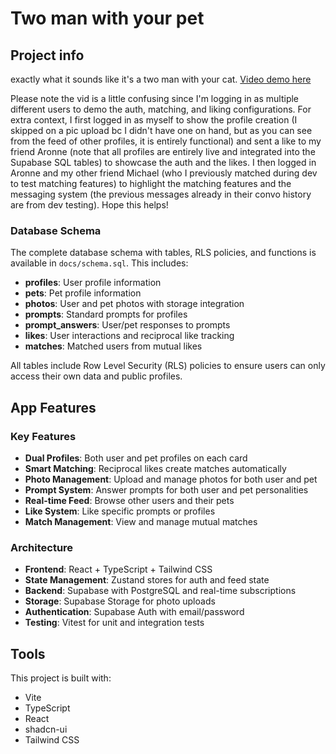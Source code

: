 # Two man with your pet

## Project info

exactly what it sounds like it's a two man with your cat. [Video demo here](https://youtu.be/frbZMkXZdPI)

Please note the vid is a little confusing since I'm logging in as multiple different users to demo the auth, matching, and liking configurations. For extra context, I first logged in as myself to show the profile creation (I skipped on a pic upload bc I didn't have one on hand, but as you can see from the feed of other profiles, it is entirely functional) and sent a like to my friend Aronne (note that all profiles are entirely live and integrated into the Supabase SQL tables) to showcase the auth and the likes. I then logged in Aronne and my other friend Michael (who I previously matched during dev to test matching features) to highlight the matching features and the messaging system (the previous messages already in their convo history are from dev testing). Hope this helps!  

### Database Schema

The complete database schema with tables, RLS policies, and functions is available in `docs/schema.sql`. This includes:

- **profiles**: User profile information
- **pets**: Pet profile information  
- **photos**: User and pet photos with storage integration
- **prompts**: Standard prompts for profiles
- **prompt_answers**: User/pet responses to prompts
- **likes**: User interactions and reciprocal like tracking
- **matches**: Matched users from mutual likes

All tables include Row Level Security (RLS) policies to ensure users can only access their own data and public profiles.

## App Features

### Key Features

- **Dual Profiles**: Both user and pet profiles on each card
- **Smart Matching**: Reciprocal likes create matches automatically  
- **Photo Management**: Upload and manage photos for both user and pet
- **Prompt System**: Answer prompts for both user and pet personalities
- **Real-time Feed**: Browse other users and their pets
- **Like System**: Like specific prompts or profiles
- **Match Management**: View and manage mutual matches

### Architecture

- **Frontend**: React + TypeScript + Tailwind CSS
- **State Management**: Zustand stores for auth and feed state
- **Backend**: Supabase with PostgreSQL and real-time subscriptions
- **Storage**: Supabase Storage for photo uploads
- **Authentication**: Supabase Auth with email/password
- **Testing**: Vitest for unit and integration tests

## Tools

This project is built with:

- Vite
- TypeScript
- React
- shadcn-ui
- Tailwind CSS
